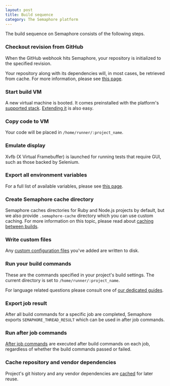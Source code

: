 ```yaml
---
layout: post
title: Build sequence
category: The Semaphore platform
---
```


The build sequence on Semaphore consists of the following steps.

### Checkout revision from GitHub

When the GitHub webhook hits Semaphore, your repository is initialized to the
specified revision.

Your repository along with its dependencies will, in most cases, be retrieved
from cache. For more information, please see [this
page](/docs/caching-between-builds.html).

### Start build VM

A new virtual machine is booted. It comes preinstalled with the platform's
[supported stack](/docs/supported-stack.html). [Extending
it](/docs/how-to-install-dependency.html) is also easy.

### Copy code to VM

Your code will be placed in `/home/runner/:project_name`.

### Emulate display

Xvfb (X Virtual Framebuffer) is launched for running tests that require GUI,
such as those backed by Selenium.

### Export all environment variables

For a full list of available variables, please see [this
page](/docs/available-environment-variables.html).

### Create Semaphore cache directory

Semaphore caches directories for Ruby and Node.js projects by default, but we
also provide `.semaphore-cache` directory which you can use custom caching. For
more information on this topic, please read about [caching between
builds](/docs/caching-between-builds.html).

### Write custom files

Any [custom configuration files](/docs/adding-custom-configuration-files.html)
  you've added are written to disk.

### Run your build commands

These are the commands specified in your project's build settings. The current
directory is set to `/home/runner/:project_name`.

For language related questions please consult one of [our dedicated
guides](/docs/languages.html).

### Export job result

After all build commands for a specific job are completed, Semaphore exports
`SEMAPHORE_THREAD_RESULT` which can be used in after job commands.

### Run after job commands

[After job commands](/docs/using-post-thread-commands.html) are executed after
build commands on each job, regardless of whether the build commands passed or
failed.

### Cache repository and vendor dependencies

Project's git history and any vendor dependencies are
[cached](/docs/caching-between-builds.html) for later reuse.
